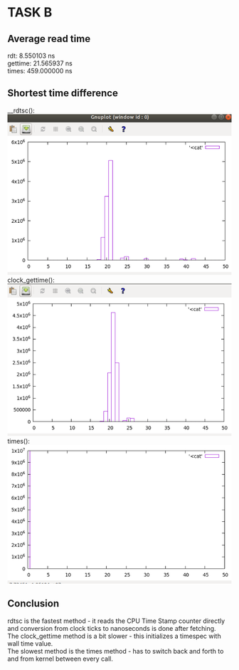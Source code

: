 TASK B
====

## Average read time
rdt: 8.550103 ns  
gettime: 21.565937 ns  
times: 459.000000 ns  

## Shortest time difference
__rdtsc():   
![](rdtsc.png)  
clock_gettime():  
![](gettime.png)  
times():  
![](times.png)


## Conclusion

rdtsc is the fastest method - it reads the CPU Time Stamp counter directly and conversion from clock ticks to nanoseconds is done after fetching.  
The clock_gettime method is a bit slower - this initializes a timespec with wall time value.  
The slowest method is the times method - has to switch back and forth to and from kernel between every call.
